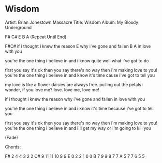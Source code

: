 # Wisdom

Artist: Brian Jonestown Massacre
Title: Wisdom
Album: My Bloody Underground

F# C# E B A (Repeat Until End)

F#C#
if i thought i knew the reason 
E
why i've gone and fallen 
B A
in love with you 

you're the one thing i believe in 
and i know quite well
what i've got to do 

first you say it's ok 
then you say there's no way 
then i'm making love to you! 
you're the one thing i believe in 
and know it's time cause i've 
got to tell you 

my love 
is 
like a flower 
daisies 
are 
always free. 
pulling out 
the petals 
i 
wonder, 
if you 
love me? 
love. 
love me, 
love me! 

if i thought i knew the reason 
why i've gone and fallen 
in love with you 

you're the one thing i believe in 
and i know it's time because i've 
got to tell you 

first you say it's ok 
then you say there's no way 
then i'm making love to you! 
you're the one thing i believe in 
and 
i'll get my way 
or 
i'm going to kill you

(Fade)

Chords:

F# 2 4 4 3 2 2
C# 9 11 11 10 9 9
E 0 2 2 1 0 0
B 7 9 9 8 7 7
A 5 7 7 6 5 5